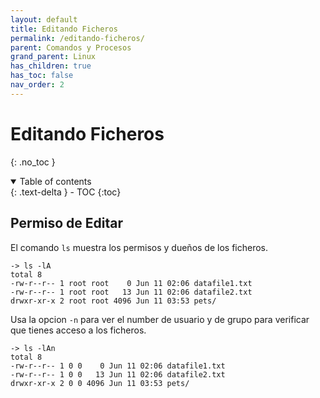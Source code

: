 ```yaml
---
layout: default
title: Editando Ficheros
permalink: /editando-ficheros/
parent: Comandos y Procesos
grand_parent: Linux
has_children: true
has_toc: false
nav_order: 2
---
```


# Editando Ficheros
{: .no_toc }

<details open markdown="block">
  <summary>
    Table of contents
  </summary>
  {: .text-delta }
- TOC
{:toc}
</details>

## Permiso de Editar

El comando `ls` muestra los permisos y dueños de los ficheros.
```
-> ls -lA
total 8
-rw-r--r-- 1 root root    0 Jun 11 02:06 datafile1.txt
-rw-r--r-- 1 root root   13 Jun 11 02:06 datafile2.txt
drwxr-xr-x 2 root root 4096 Jun 11 03:53 pets/
```

Usa la opcion `-n` para ver el number de usuario y de grupo para verificar que tienes acceso a los ficheros.
```
-> ls -lAn
total 8
-rw-r--r-- 1 0 0    0 Jun 11 02:06 datafile1.txt
-rw-r--r-- 1 0 0   13 Jun 11 02:06 datafile2.txt
drwxr-xr-x 2 0 0 4096 Jun 11 03:53 pets/
```
